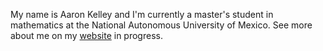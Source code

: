 My name is Aaron Kelley and I'm currently a master's student in mathematics at the National Autonomous University of Mexico. See more about me on my [website](https://akel123.github.io/contact.html) in progress.

<!---
akel123/akel123 is a ✨ special ✨ repository because its `README.md` (this file) appears on your GitHub profile.
You can click the Preview link to take a look at your changes.
--->
